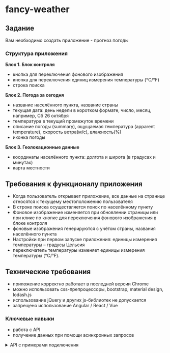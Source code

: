 # fancy-weather

## Задание

Вам необходимо создать приложение - прогноз погоды

### Структура приложения

**Блок 1. Блок контроля**

-   кнопка для переключения фонового изображения
-   кнопка для переключения единиц измерения температуры (°C/°F)
-   строка поиска

**Блок 2. Погода за сегодня**

-   название населённого пункта, название страны
-   текущая дата: день недели в коротком формате, число, месяц, например, Сб 26 октября
-   температура в текущий промежуток времени
-   описание погоды (summary), ощущаемая температура (apparent temperature), скорость ветра(м/с), влажность(%)
-   иконка погоды

**Блок 3. Геолокационные данные**

-   координаты населённого пункта: долгота и широта (в градусах и минутах)
-   карта местности

## Требования к функционалу приложения

-   Когда пользователь открывает приложение, все данные на странице относятся к текущему местоположению пользователя
-   В строке поиска осуществляется поиск по населённому пункту
-   Фоновое изображение изменяется при обновлении страницы или при клике по кнопке для переключения фонового изображения в блоке контроля
-   фоновые изображения генерируются с учётом страны, названия населённого пункта
-   Настройки при первом запуске приложения: единицы измерения температуры – градусы Цельсия
-   переключатель температуры изменяет единицы измерения температуры (°C/°F).

## Технические требования

-   приложение корректно работает в последней версии Chrome
-   можно использовать css-препроцессоры, bootstrap, material design, lodash.js
-   использование jQuery и других js-библиотек не допускается
-   запрещено использование Angular / React / Vue

### Ключевые навыки

-   работа с API
-   получение данных при помощи асинхронных запросов

<details> 
  <summary>API с примерами подключения</summary>
  
**1. Данные о текущем местоположении пользователя**    
- https://ipinfo.io/ 
  - регистрируемся на сайте
  - получаем токен 
  - получаем данные о местоположении пользователя  
  `https://ipinfo.io/json?token=eb5b90bb77d46a` 
  - [API Docs](https://ipinfo.io/developers)

**2. API погоды**

-   Dark Sky
    -   [API Docs](https://openweathermap.org/api)
-   https://darksky.net/
    -   регистрируемся на сайте
        `https://darksky.net/dev/register`
    -   подтверждаем email (переходим по ссылке, которая пришла на почту)
    -   получаем Secret Key
    -   получаем данные о погоде погоде на ближайшие семь дней  
        `https://api.darksky.net/forecast/2bf27985f5a6844febcdc43c99cc81ce/53.5359,27.3400?lang=be`
    -   [API Docs](https://darksky.net/dev/docs)

**3. Фото для фона**

-   https://unsplash.com/developers
    -   регистрируемся на сайте
    -   подтверждаем email (переходим по ссылке, которая пришла на почту)
    -   создаём приложение  
        `https://unsplash.com/oauth/applications`
    -   получаем Access Key
    -   получаем фото для фона, которое меняется при каждом обновлении страницы  
        `https://api.unsplash.com/photos/random?orientation=landscape&per_page=1&query=nature&client_id=e2077ad31a806c894c460aec8f81bc2af4d09c4f8104ae3177bb809faf0eac17`
    -   у данного сервиса есть лимит - 50 изображений в час
    -   [API Docs](https://unsplash.com/documentation)
-   https://www.flickr.com/services/ - регистрируемся на сайте - подтверждаем email (переходим по ссылке, которая пришла на почту) - создаём приложение `https://www.flickr.com/services/apps/create/apply/` - получаем API Key - [API Docs](https://www.flickr.com/services/api/) - [The Flickr
    Developer Guide](https://www.flickr.com/services/developer/api/) - Still have questions? Check out [code.flickr.com](https://code.flickr.net/) or the [FAQs](https://help.flickr.com/)! - демонстрационный пример работы с API Flickr [demo](https://flickr-api-test.netlify.com/)
    _Внимание_ у Flickr огромный и не всегда очевидный в работе api, выбирая Flickr, будьте осторожны и терпеливы

**4. Картографические API**

-   MapBox

-   https://www.mapbox.com
    -   регистрируемся на сайте  
        `https://account.mapbox.com/auth/signup/`
    -   подтверждаем email (переходим по ссылке, которая пришла на почту)
    -   получаем Access token  
        `https://account.mapbox.com/`
    -   выбираем понравившийся дизайн  
        `https://docs.mapbox.com/mapbox-gl-js/examples/`
    -   [API Docs](https://docs.mapbox.com/api/maps/)

**5. Геокодирование**

-   OpenCage Geocoder

-   https://opencagedata.com/
    -   регистрируемся на сайте
    -   получаем API key
    -   получаем координаты по названию населённого пункта  
        `https://api.opencagedata.com/geocode/v1/json?q=Minsk&key=c6b6da0f80f24b299e08ee1075f81aa5&pretty=1&no_annotations=1`
    -   [API Docs](https://opencagedata.com/api)
        </details>
